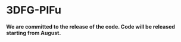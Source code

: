 # 3DFG-PIFu

#### We are committed to the release of the code. Code will be released starting from August.
